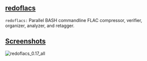 ## [redoflacs](/sirjaren/redoflacs)
`redoflacs:` Parallel BASH commandline FLAC compressor, verifier, organizer, analyzer, and retagger.

## [Screenshots](/sirjaren/repository-images/tree/master/redoflacs)

![redoflacs_0.17_all](/sirjaren/repository-images/master/redoflacs/redoflacs_0.17_all.png)
